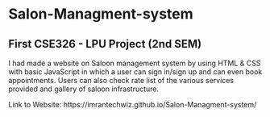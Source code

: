 # Salon-Managment-system

##  First CSE326 - LPU Project (2nd SEM)


<p> I had made a website on Saloon management system by using HTML & CSS with basic JavaScript in which a user can 
 sign in/sign up and can even book appointments. Users can also check rate list of the various services provided 
 and gallery of saloon infrastructure.
</p>
Link to Website: https://imrantechwiz.github.io/Salon-Managment-system/
